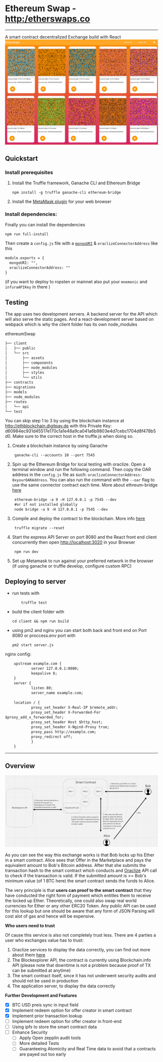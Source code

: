 #  Ethereum Swap - [http:/etherswaps.co](http://etherswaps.co)
---
A smart contract decentralized Exchange build with React
![Market](/client/src/assets/EtherswapsMarketGrid.png)

## Quickstart

### Install prerequisites

1. Install the Truffle framework, Ganache CLI and Ethereum Bridge

       npm install -g truffle ganache-cli ethereum-bridge

2. Install the [MetaMask plugin](https://metamask.io/) for your web browser

### Install dependencies:

Finally you can install the dependencies

    npm run full-install

Then create a `config.js` file with a [`mongoURI`](https://mlab.com/) & `oraclizeConnectorAddress` like this

    module.exports = {
      mongoURI: "",
      oraclizeConnectorAddress: ""
    }


(if you want to deploy to ropsten or mainnet also put your `mnemonic` and `infuraAPIKey` in there )

## Testing

The app uses two development servers. A backend server for the API which will also serve the static pages. And a react-development server based on webpack which is why the client folder has its own node_modules

ethereumSwap

    ├── client
    │   ├── public
    │   └── src
    │       ├── assets
    │       ├── components
    │       ├── node_modules
    │       ├── styles
    │       └── utils
    ├── contracts
    ├── migrations
    ├── models
    ├── node_modules
    ├── routes
    │   └── api
    └── test

You can skip step 1 to 3 by using the blockchain instance at http://ethblockchain.digitpay.de with this Private Key: d60984ec931d45517e170c1a1e48a9ca041a6b9803e4d7cebc1704d8f478b5d0.
Make sure to the correct host in the truffle.js when doing so.

1. Create a blockchain instance by using Ganache

        ganache-cli --accounts 10 --port 7545


2. Spin up the Ethereum Bridge for local testing with oraclize. Open a terminal window and run the following command. Then copy the OAR address in the `config.js` file as such: `oraclizeConnectorAddress: 0xyourOARAddress`. You can also run the command with the `--oar` flag to use the same connector contract each time. More about ethreum-bridge [here](https://github.com/oraclize/ethereum-bridge)

        ethereum-bridge -a 9 -H 127.0.0.1 -p 7545 --dev
        #or if not installed globally
        node bridge -a 9 -H 127.0.0.1 -p 7545 --dev

3. Compile and deploy the contract to the blockchain. More info  [here](https://github.com/oraclize/ethereum-bridge)

        truffle migrate --reset

4. Start the express API Server on port 8080 and the React front end client concurrently then open [http://localhost:3020](http://localhost:3000) in your Browser

        npm run dev

5. Set up Metamask to run against your preferred network in the browser (if using ganache or truffle develop, configure custom RPC)


## Deploying to server

- run tests with

          truffle test

- build the client folder with

      cd client && npm run build

- using pm2 and nginx you can start both back and front end on Port 8080 or proccess.env port with

      pm2 start server.js

nginx config:

        upstream example.com {
                server 127.0.0.1:8080;
                keepalive 8;
        }
        server {
                listen 80;
                server_name example.com;

        location / {
                proxy_set_header X-Real-IP $remote_addr;
                proxy_set_header X-Forwarded-For    $proxy_add_x_forwarded_for;
                proxy_set_header Host $http_host;
                proxy_set_header X-NginX-Proxy true;
                proxy_pass http://example.com;
                proxy_redirect off;
                }
        }
---
## Overview

![Overview](/client/src/assets/overview.png)

As you can see the way this exchange works is that Bob locks up his Ether in a smart contract. Alice sees that Offer in the Marketplace and pays the equivalent amount to Bob's Bitcoin address. After that she submits the transaction hash to the smart contract which conducts and [Oraclize](http://www.oraclize.it/) API call to check if the transaction is valid. If the submitted amount is >= Bob's minimum value (of 1 BTC here) the smart contract sends the funds to Alice.

The very principle is that **users can proof to the smart contract** that they have conducted the right form of payment which entitles them to receive the locked up Ether. Theoretically, one could also swap real world currencies for Ether or any other ERC20 Token. Any public API can be used for this lookup but one should be aware that any form of JSON Parsing will cost alot of gas and hence will be expensive.

__Who users need to trust__

Of cause this service is also not completely trust less. There are 4 parties a user who exchanges value has to trust:
1. Oraclize services to display the data correctly, you can find out more about them [here](https://ethereum.stackexchange.com/questions/2/how-can-an-ethereum-contract-get-data-from-a-website/2336#2336)
2. The Blockexplorer API, the contract is currently using Blockchain.info API (please note that downtime is not a problem because proof of TX can be submitted at anytime)
3. The smart contract itself, since it has not underwent security audits and should not be used in production
4. The application server, to display the data correctly

__Further Development and Features__

- [x] BTC USD preis sync in input field
- [x] Implement redeem option for offer creator in smart contract
- [x] Implement prior transaction lookup
- [ ] Implement redeem option for offer creator in front-end
- [ ] Using ipfs to store the smart contract data
- [ ] Enhance Security
  - [ ] Apply Open zepplin audit tools
  - [ ] More detailed Tests
  - [ ] Guaranteeing Atomicity and Real Time data to avoid that a contracts are payed out too early

